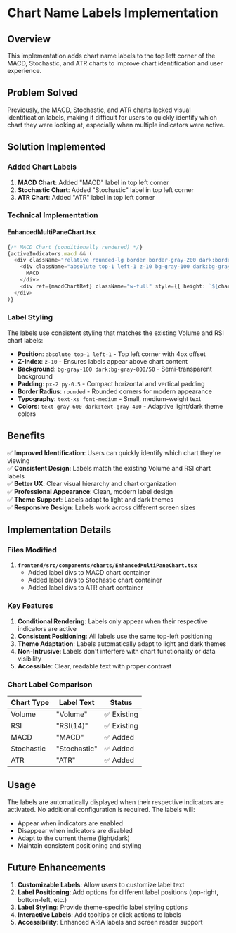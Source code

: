 # Chart Name Labels Implementation

## Overview

This implementation adds chart name labels to the top left corner of the MACD, Stochastic, and ATR charts to improve chart identification and user experience.

## Problem Solved

Previously, the MACD, Stochastic, and ATR charts lacked visual identification labels, making it difficult for users to quickly identify which chart they were looking at, especially when multiple indicators were active.

## Solution Implemented

### Added Chart Labels

1. **MACD Chart**: Added "MACD" label in top left corner
2. **Stochastic Chart**: Added "Stochastic" label in top left corner  
3. **ATR Chart**: Added "ATR" label in top left corner

### Technical Implementation

#### EnhancedMultiPaneChart.tsx
```typescript
{/* MACD Chart (conditionally rendered) */}
{activeIndicators.macd && (
  <div className="relative rounded-lg border border-gray-200 dark:border-gray-700 overflow-hidden bg-white dark:bg-gray-900 shadow-sm">
    <div className="absolute top-1 left-1 z-10 bg-gray-100 dark:bg-gray-800/50 px-2 py-0.5 rounded text-xs font-medium text-gray-600 dark:text-gray-400">
      MACD
    </div>
    <div ref={macdChartRef} className="w-full" style={{ height: `${chartHeights.macd}px` }} />
  </div>
)}
```

### Label Styling

The labels use consistent styling that matches the existing Volume and RSI chart labels:

- **Position**: `absolute top-1 left-1` - Top left corner with 4px offset
- **Z-Index**: `z-10` - Ensures labels appear above chart content
- **Background**: `bg-gray-100 dark:bg-gray-800/50` - Semi-transparent background
- **Padding**: `px-2 py-0.5` - Compact horizontal and vertical padding
- **Border Radius**: `rounded` - Rounded corners for modern appearance
- **Typography**: `text-xs font-medium` - Small, medium-weight text
- **Colors**: `text-gray-600 dark:text-gray-400` - Adaptive light/dark theme colors

## Benefits

✅ **Improved Identification**: Users can quickly identify which chart they're viewing  
✅ **Consistent Design**: Labels match the existing Volume and RSI chart labels  
✅ **Better UX**: Clear visual hierarchy and chart organization  
✅ **Professional Appearance**: Clean, modern label design  
✅ **Theme Support**: Labels adapt to light and dark themes  
✅ **Responsive Design**: Labels work across different screen sizes  

## Implementation Details

### Files Modified

1. **`frontend/src/components/charts/EnhancedMultiPaneChart.tsx`**
   - Added label divs to MACD chart container
   - Added label divs to Stochastic chart container
   - Added label divs to ATR chart container

### Key Features

1. **Conditional Rendering**: Labels only appear when their respective indicators are active
2. **Consistent Positioning**: All labels use the same top-left positioning
3. **Theme Adaptation**: Labels automatically adapt to light and dark themes
4. **Non-Intrusive**: Labels don't interfere with chart functionality or data visibility
5. **Accessible**: Clear, readable text with proper contrast

### Chart Label Comparison

| Chart Type | Label Text | Status |
|------------|------------|--------|
| Volume | "Volume" | ✅ Existing |
| RSI | "RSI(14)" | ✅ Existing |
| MACD | "MACD" | ✅ Added |
| Stochastic | "Stochastic" | ✅ Added |
| ATR | "ATR" | ✅ Added |

## Usage

The labels are automatically displayed when their respective indicators are activated. No additional configuration is required. The labels will:

- Appear when indicators are enabled
- Disappear when indicators are disabled
- Adapt to the current theme (light/dark)
- Maintain consistent positioning and styling

## Future Enhancements

1. **Customizable Labels**: Allow users to customize label text
2. **Label Positioning**: Add options for different label positions (top-right, bottom-left, etc.)
3. **Label Styling**: Provide theme-specific label styling options
4. **Interactive Labels**: Add tooltips or click actions to labels
5. **Accessibility**: Enhanced ARIA labels and screen reader support 